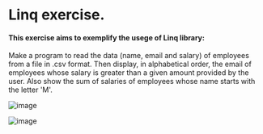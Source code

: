 # Linq exercise. 



#### This exercise aims to exemplify the usege of Linq library:


Make a program to read the data (name, email and salary) of employees from a file in .csv format. Then display, in alphabetical order, the email of employees whose salary is greater than a given amount provided by the user. Also show the sum of salaries of employees whose name starts with the letter 'M'.



![image](https://user-images.githubusercontent.com/96549725/149669474-c3739d91-6ab5-4add-aa04-32372e904fdf.png)

![image](https://user-images.githubusercontent.com/96549725/149669484-f70ed5e4-facd-42d8-abe7-d0b72b32b7f8.png)
